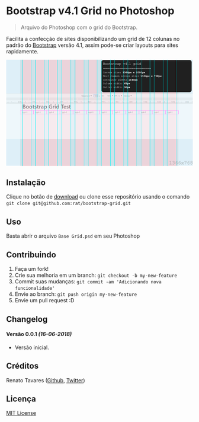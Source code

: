 # Bootstrap v4.1 Grid no Photoshop
> Arquivo do Photoshop com o grid do Bootstrap.

Facilita a confecção de sites disponibilizando um grid de 12 colunas no padrão do [Bootstrap][1] versão 4.1, assim pode-se criar layouts para sites rapidamente.

![Grid](grid.png)

## Instalação

Clique no botão de [download][2] ou clone esse repositório usando o comando `git clone git@github.com:rat/bootstrap-grid.git`

## Uso

Basta abrir o arquivo `Base Grid.psd` em seu Photoshop

## Contribuindo

1. Faça um fork!
2. Crie sua melhoria em um branch: `git checkout -b my-new-feature`
3. Commit suas mudanças: `git commit -am 'Adicionando nova funcionalidade'`
4. Envie ao branch: `git push origin my-new-feature`
5. Envie um pull request :D

## Changelog

#### Versão 0.0.1 *(16-06-2018)*

- Versão inicial.

## Créditos

Renato Tavares ([Github][3], [Twitter][4])

## Licença

[MIT License][5]

[1]: https://getbootstrap.com                                       "Bootstrap"
[2]: https://github.com/rat/bootstrap-grid/archive/master.zip       "Download arquivo PSD"
[3]: https://github.com/rat                                         "Github"
[4]: http://twitter.com/renatotavares                               "Twitter"
[5]: https://github.com/rat/bootstrap-grid/blob/master/LICENSE      "Licença MIT"

